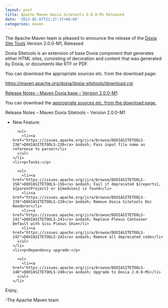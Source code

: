 ```yaml
---
layout: post
title: Apache Maven Doxia Sitetools 2.0.0-M1 Released
date: '2022-02-07T22:37:37+00:00'
categories: maven
---
```

<div class="entry-content"><p>The Apache Maven team is pleased to announce the release of the
  <a href="https://maven.apache.org/doxia/doxia-sitetools/">Doxia Site Tools</a> Version 2.0.0-M1,
  Released</p>

  <p>Doxia Sitetools is an extension of base Doxia component that generates either
    HTML sites, consisting of decoration and content that was generated by Doxia,
    or documents like RTF or PDF.</p>

  <p>You can download the appropriate sources etc. from the download page:</p>

  <p><a href="https://maven.apache.org/doxia/doxia-sitetools/download.cgi">https://maven.apache.org/doxia/doxia-sitetools/download.cgi</a></p>

  <!-- more -->


  <p><a href="https://issues.apache.org/jira/secure/ReleaseNote.jspa?projectId=12317320&amp;version=12351319">Release Notes &ndash; Maven Doxia base &ndash; Version 2.0.0-M1</a></p>

  <p>You can download the <a href="https://maven.apache.org/doxia/doxia-sitetools/download.cgi">appropriate sources etc. from the download page.</a></p>

  <p>Release Notes &ndash; Maven Doxia Sitetools &ndash; Version 2.0.0-M1</p>

  <ul>
    <li><p>New Feature:</p>

      <ul>
        <li><a href="https://issues.apache.org/jira/browse/DOXIASITETOOLS-238">DOXIASITETOOLS-238</a> &ndash; Pass input file name as reference to parser</li>
      </ul>
    </li>
    <li><p>Tasks:</p>

      <ul>
        <li><a href="https://issues.apache.org/jira/browse/DOXIASITETOOLS-156">DOXIASITETOOLS-156</a> &ndash; Fail if deprecated ${reports}, ${parentProject} or ${modules} is found</li>
        <li><a href="https://issues.apache.org/jira/browse/DOXIASITETOOLS-239">DOXIASITETOOLS-239</a> &ndash; Remove Doxia Sitetools Doc Renderer</li>
        <li><a href="https://issues.apache.org/jira/browse/DOXIASITETOOLS-241">DOXIASITETOOLS-241</a> &ndash; Replace Plexus Container Default with Sisu Plexus Shim</li>
        <li><a href="https://issues.apache.org/jira/browse/DOXIASITETOOLS-242">DOXIASITETOOLS-242</a> &ndash; Remove all deprecated code</li>
      </ul>
    </li>
    <li><p>Dependency upgrade:</p>

      <ul>
        <li><a href="https://issues.apache.org/jira/browse/DOXIASITETOOLS-240">DOXIASITETOOLS-240</a> &ndash; Upgrade to Doxia 2.0.0-M1</li>
      </ul>
    </li>
  </ul>


  <p>Enjoy,</p>

  <p>-The Apache Maven team</p>
</div>
